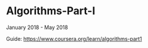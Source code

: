# Algorithms-Part-I
January 2018 - May 2018

Guide: https://www.coursera.org/learn/algorithms-part1
